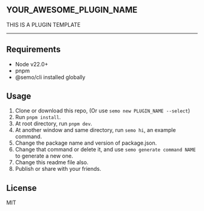 YOUR_AWESOME_PLUGIN_NAME
------------------------

THIS IS A PLUGIN TEMPLATE
****
## Requirements

* Node v22.0+
* pnpm
* @semo/cli installed globally

## Usage

1. Clone or download this repo, (Or use `semo new PLUGIN_NAME --select`)
2. Run `pnpm install`.
3. At root directory, run `pnpm dev`.
4. At another window and same directory, run `semo hi`, an example command.
5. Change the package name and version of package.json.
6. Change that command or delete it, and use `semo generate command NAME` to generate a new one.
7. Change this readme file also.
8. Publish or share with your friends.

## License

MIT
